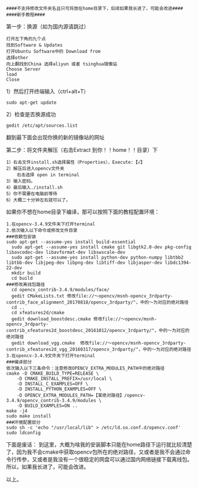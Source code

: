 	####不支持修改文件夹名且只可将放在home目录下，后续如果我长进了，可能会改进####
	####新手教程####


第一步：换源（如为国内源请跳过）

	打开左下角的九个点
	找到Software & Updates
	打开Ubuntu Software中的 Download from
	选择other
	向上翻找到China 选择aliyun 或者 tsinghua镜像站
	Choose Server
	load
	Close

1）然后打开终端输入（ctrl+alt+T） 

	sudo apt-get update

2）检查是否换源成功

	gedit /etc/apt/sources.list
	
翻到最下面会出现你换的新的镜像站的网址


第二步：将文件夹解压（右击Extract 到你！！home！！目录）下

	1）右击文件install.sh选择属性（Properties），Execute:【√】
	2）解压后进入opencv文件夹
		右击选择 open in terminal
	3）输入密码。
	4）最后输入./install.sh
	5）你不需要在电脑前等待
	6）大概二十分钟左右就可以了。




如果你不想在home目录下编译，那可以按照下面的教程配置环境：

	1.在opencv-3.4.9文件夹下打开terminal
	2.依次输入以下命令或修改文件目录
	###依赖包安装
  	sudo apt-get --assume-yes install build-essential
	  sudo apt-get --assume-yes install cmake git libgtk2.0-dev pkg-config libavcodec-dev libavformat-dev libswscale-dev
	  sudo apt-get --assume-yes install python-dev python-numpy libtbb2 libtbb-dev libjpeg-dev libpng-dev libtiff-dev libjasper-dev libdc1394-22-dev
	  mkdir build
	  cd build
	###修改离线包路径
	  cd opencv_contrib-3.4.9/modules/face/
	  gedit CMakeLists.txt 修改file://～opencv/msnh-opencv_3rdparty-contrib_face_alignment_20170818/opencv_3rdparty/"，中的～为对应的绝对路径
	  cd ..
	  cd xfeatures2d/cmake
	  gedit download_boostdesc.cmake 修改file://～opencv/msnh-opencv_3rdparty-contrib_xfeatures2d_boostdesc_20161012/opencv_3rdparty/"，中的～为对应的绝对路径
	  gedit download_vgg.cmake  修改file://～opencv/msnh-opencv_3rdparty-contrib_xfeatures2d_vgg_20160317/opencv_3rdparty/"，中的～为对应的绝对路径
	3.在opencv-3.4.9文件夹下打开terminal
	###编译部分
	依次输入以下三条命令：注意修改OPENCV_EXTRA_MODULES_PATH中的绝对路径
	cmake -D CMAKE_BUILD_TYPE=RELEASE \
		-D CMAKE_INSTALL_PREFIX=/usr/local \
		-D INSTALL_C_EXAMPLES=OFF \
		-D INSTALL_PYTHON_EXAMPLES=OFF \
		-D OPENCV_EXTRA_MODULES_PATH=【某绝对路径】/opencv-3.4.9/opencv_contrib-3.4.9/modules \
		-D BUILD_EXAMPLES=ON ..
	make -j4
	sudo make install
	###环境配置部分
	sudo sh -c 'echo "/usr/local/lib" > /etc/ld.so.conf.d/opencv.conf'
	sudo ldconfig


下面是废话：
   到这里，大概为啥我的安装脚本只能在home路径下运行就比较清楚了，因为我不会cmake中获取opencv包所在的绝对路径，又或者是我不会通过命令行传参，又或者是我没有一个很稳定的网盘可以通过国内网络链接下载离线包。所以，如果我长进了，可能会改进。


以上。
